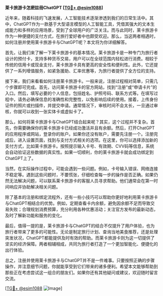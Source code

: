 **莱卡旅游卡怎麽註冊ChatGPT [[TG💪+ @esim1088](https://t.me/s/esim1088)]**

近年来，随着科技的飞速发展，人工智能技术逐渐渗透到我们的日常生活中。其中，ChatGPT作为一款基于大型语言模型的人工智能工具，凭借其强大的文本生成能力和多样的应用场景，受到了全球用户的广泛关注。而与此同时，莱卡旅游卡作为一种便捷的支付方式，在旅行爱好者中也颇受欢迎。那么，当这两者相遇时，如何注册并使用莱卡旅游卡与ChatGPT呢？本文将为你详细解答。

首先，让我们来了解一下莱卡旅游卡的基本情况。莱卡旅游卡是一种专门为旅行者设计的预付卡，支持多种货币交易，用户可以在全球范围内轻松进行消费。相较于传统的信用卡或现金支付，莱卡旅游卡具有更高的安全性和便利性。此外，它还提供了一系列增值服务，如紧急援助、汇率优惠等，为旅行者提供了全方位的支持。

接下来，我们来看看如何注册莱卡旅游卡。一般来说，注册过程相对简单，只需几个步骤即可完成。首先，访问莱卡旅游卡的官方网站，找到“注册”或“申请卡片”的入口。然后，填写必要的个人信息，包括姓名、护照号码、联系方式等。在填写过程中，请务必确保信息的准确性和完整性，以免影响后续的使用。接着，上传身份证件的照片或扫描件，并提交申请。通常情况下，审核时间不会太长，一旦通过审核，你就可以收到一张实体卡或虚拟卡了。

那么，如何将莱卡旅游卡与ChatGPT结合起来呢？其实，这个过程并不复杂。首先，你需要确保你的莱卡旅游卡已经成功激活并且有余额。然后，打开ChatGPT的应用程序或网站，登录你的账户。如果你还没有账户，需要先注册一个。注册完成后，进入设置页面，找到与支付方式相关的选项。在这里，你可以选择添加新的支付方式，比如莱卡旅游卡。按照提示输入卡号、有效期、CVV码等信息，系统会自动验证这些数据的真实性。如果一切顺利，你的莱卡旅游卡就会成功绑定到ChatGPT上了。

当然，在实际操作过程中，可能会遇到一些问题。例如，卡号输入错误、网络连接不稳定等。遇到这些问题时，不要慌张，仔细检查每一步的操作是否正确。如果仍然无法解决问题，可以联系莱卡旅游卡的客服人员寻求帮助。他们通常会在第一时间响应并协助解决相关问题。

除了基本的注册和绑定流程外，还有一些小技巧可以帮助你更好地利用莱卡旅游卡与ChatGPT相结合的优势。例如，定期查看卡内余额，避免因余额不足而导致交易失败；合理规划消费预算，充分利用各种优惠活动；关注官方发布的最新动态，及时了解新功能和服务的变化。

最后，值得一提的是，莱卡旅游卡与ChatGPT的结合不仅提升了用户体验，也为旅行者带来了更多的可能性。无论是制定旅行计划、查询当地美食推荐，还是处理突发状况，ChatGPT都能提供及时有效的帮助。而莱卡旅游卡则为这一切提供了坚实的经济保障。两者相辅相成，共同为旅行者打造了一个更加智能化、便捷化的出行体验。

总之，注册并使用莱卡旅游卡与ChatGPT并不是一件难事。只要按照正确的步骤操作，并注意细节问题，你就能享受到它们带来的诸多便利。希望本文能够帮助到那些正在考虑尝试这一组合的朋友们。如果你还有其他疑问或建议，欢迎随时留言交流。

[[TG💪+ @esim1088](https://t.me/s/esim1088) ![Image](https://i.postimg.cc/4NQfJmqS/Snipaste-2025-05-13-00-14-12.png)]